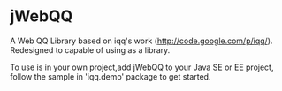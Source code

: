 jWebQQ
======

A Web QQ Library based on iqq's work (http://code.google.com/p/iqq/). Redesigned to capable of using as a library.

To use is in your own project,add jWebQQ to your Java SE or EE project, follow the sample in 'iqq.demo' package to get started.